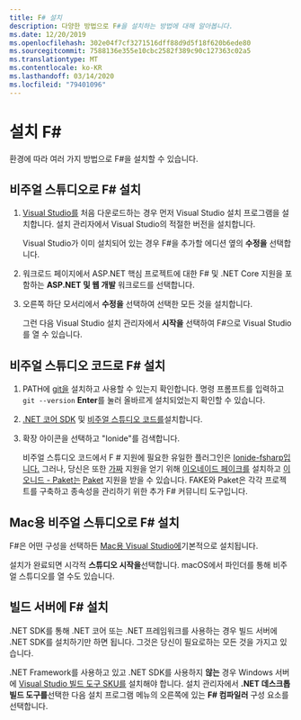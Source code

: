 ```yaml
---
title: F# 설치
description: 다양한 방법으로 F#을 설치하는 방법에 대해 알아봅니다.
ms.date: 12/20/2019
ms.openlocfilehash: 302e04f7cf3271516dff88d9d5f18f620b6ede80
ms.sourcegitcommit: 7588136e355e10cbc2582f389c90c127363c02a5
ms.translationtype: MT
ms.contentlocale: ko-KR
ms.lasthandoff: 03/14/2020
ms.locfileid: "79401096"
---
```

# <a name="install-f"></a>설치 F\#

환경에 따라 여러 가지 방법으로 F#을 설치할 수 있습니다.

## <a name="install-f-with-visual-studio"></a>비주얼 스튜디오로 F# 설치

1. [Visual Studio를](https://visualstudio.microsoft.com/downloads/?utm_medium=microsoft&utm_source=docs.microsoft.com&utm_campaign=inline+link&utm_content=download+vs2019) 처음 다운로드하는 경우 먼저 Visual Studio 설치 프로그램을 설치합니다. 설치 관리자에서 Visual Studio의 적절한 버전을 설치합니다.

   Visual Studio가 이미 설치되어 있는 경우 F#을 추가할 에디션 옆의 **수정을** 선택합니다.

2. 워크로드 페이지에서 ASP.NET 핵심 프로젝트에 대한 F# 및 .NET Core 지원을 포함하는 **ASP.NET 및 웹 개발** 워크로드를 선택합니다.

3. 오른쪽 하단 모서리에서 **수정을** 선택하여 선택한 모든 것을 설치합니다.

   그런 다음 Visual Studio 설치 관리자에서 **시작을** 선택하여 F#으로 Visual Studio를 열 수 있습니다.

## <a name="install-f-with-visual-studio-code"></a>비주얼 스튜디오 코드로 F# 설치

1. PATH에 [git을](https://git-scm.com/download) 설치하고 사용할 수 있는지 확인합니다. 명령 프롬프트를 입력하고 `git --version` **Enter**를 눌러 올바르게 설치되었는지 확인할 수 있습니다.

2. [.NET 코어 SDK](https://dotnet.microsoft.com/download) 및 [비주얼 스튜디오 코드를](https://code.visualstudio.com)설치합니다.

3. 확장 아이콘을 선택하고 "Ionide"를 검색합니다.

   비주얼 스튜디오 코드에서 F # 지원에 필요한 유일한 플러그인은 [Ionide-fsharp입니다.](https://marketplace.visualstudio.com/items?itemName=Ionide.Ionide-fsharp) 그러나, 당신은 또한 [가짜](https://fake.build/) 지원을 얻기 위해 [이오네이드 페이크를](https://marketplace.visualstudio.com/items?itemName=Ionide.Ionide-FAKE) 설치하고 [이오니드 - Paket는](https://marketplace.visualstudio.com/items?itemName=Ionide.Ionide-Paket) [Paket](https://fsprojects.github.io/Paket/) 지원을 받을 수 있습니다. FAKE와 Paket은 각각 프로젝트를 구축하고 종속성을 관리하기 위한 추가 F# 커뮤니티 도구입니다.

## <a name="install-f-with-visual-studio-for-mac"></a>Mac용 비주얼 스튜디오로 F# 설치

F#은 어떤 구성을 선택하든 [Mac용 Visual Studio에](https://visualstudio.microsoft.com/vs/mac/?utm_medium=microsoft&utm_source=docs.microsoft.com&utm_campaign=inline+link)기본적으로 설치됩니다.

설치가 완료되면 시각적 **스튜디오 시작을**선택합니다. macOS에서 파인더를 통해 비주얼 스튜디오를 열 수도 있습니다.

## <a name="install-f-on-a-build-server"></a>빌드 서버에 F# 설치

.NET SDK를 통해 .NET 코어 또는 .NET 프레임워크를 사용하는 경우 빌드 서버에 .NET SDK를 설치하기만 하면 됩니다. 그것은 당신이 필요로하는 모든 것을 가지고 있습니다.

.NET Framework를 사용하고 있고 .NET SDK를 사용하지 **않는** 경우 Windows 서버에 [Visual Studio 빌드 도구 SKU를](https://visualstudio.microsoft.com/thank-you-downloading-visual-studio/?sku=BuildTools&rel=16) 설치해야 합니다. 설치 관리자에서 **.NET 데스크톱 빌드 도구를**선택한 다음 설치 프로그램 메뉴의 오른쪽에 있는 **F# 컴파일러** 구성 요소를 선택합니다.
